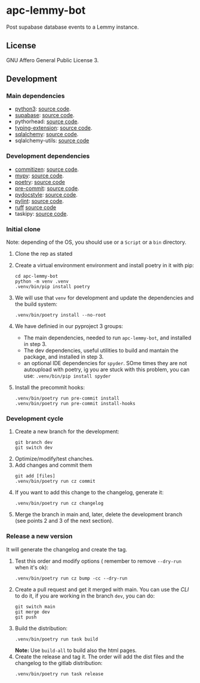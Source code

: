 # apc-lemmy-bot
Post supabase database events to a Lemmy instance.

## License
GNU Affero General Public License 3.

## Development

### Main dependencies
- [python3](https://www.python.org):
  [source code](https://github.com/python/).
- [supabase](https://supabase.com/docs/reference/python/introduction):
  [source code](https://github.com/supabase-community/supabase-py).
- pythorhead:
  [source code](https://github.com/db0/pythorhead).
- [typing-extension](https://typing-extensions.readthedocs.io/):
  [source code](https://github.com/python/typing_extensions).
- [sqlalchemy](https://www.sqlalchemy.org/):
  [source code](https://github.com/sqlalchemy/sqlalchemy).
- sqlalchemy-utils:
  [source code](https://github.com/kvesteri/sqlalchemy-utils)


### Development dependencies
- [commitizen](https://commitizen-tools.github.io/commitizen/):
  [source code](https://github.com/commitizen-tools/commitizen).
- [mypy](https://www.mypy-lang.org/):
  [source code](https://github.com/python/mypy).
- [poetry](https://python-poetry.org/):
  [source code](https://github.com/python-poetry/poetry)
- [pre-commit](https://pre-commit.com/):
  [source code](https://github.com/pre-commit/pre-commit).
- [pydocstyle](http://www.pydocstyle.org/):
  [source code](https://github.com/PyCQA/pydocstyle).
- [pylint](https://pylint.org/):
  [source code](https://github.com/pylint-dev/pylint).
- [ruff](https://docs.astral.sh/ruff/)
  [source code](https://github.com/astral-sh/ruff)
- taskipy:
  [source code](https://github.com/taskipy/taskipy).


### Initial clone
Note: depending of the OS, you should use or a `Script` or a `bin` directory.
1. Clone the rep as stated
2. Create a virtual environment environment and install poetry in it with pip:
   ```
   cd apc-lemmy-bot
   python -m venv .venv
   .venv/bin/pip install poetry
   ```

3. We will use that `venv` for development and update the dependencies and
   the build system:
   ```
   .venv/bin/poetry install --no-root
   ```
4. We have definied in our pyproject 3 groups:
   - The main dependencies, needed to run `apc-lemmy-bot`, and installed in
     step 3.
   - The dev dependencies, useful utilities to build and mantain the package,
     and installed in step 3.
   - an optional IDE dependencies for `spyder`. SOme times they are not
    autoupload with poetry, ig you are stuck with this problem, you can use:
    `.venv/bin/pip install spyder`
5. Install the precommit hooks:
   ```
   .venv/bin/poetry run pre-commit install
   .venv/bin/poetry run pre-commit install-hooks
   ```

### Development cycle
1. Create a new branch for the development:
   ```
   git branch dev
   git switch dev
   ```
2. Optimize/modify/test chanches.
3. Add changes and commit them
   ```
   git add [files]
   .venv/bin/poetry run cz commit
   ```
4. If you want to add this change to the changelog, generate it:
   ```
   .venv/bin/poetry run cz changelog
   ```
5. Merge the branch in main and, later, delete the development branch (see
   points 2 and 3 of the next section).

### Release a new version
It will generate the changelog and create the tag.
1. Test this order and modify options ( remember to remove `--dry-run`
   when it's ok):
   ```
   .venv/bin/poetry run cz bump -cc --dry-run
   ```
2. Create a pull request and get it merged with main.
   You can use the *CLI* to do it, if you are working in the branch
   `dev`, you can do:
   ```
   git switch main
   git merge dev
   git push
   ```
3. Build the distribution:
   ```
   .venv/bin/poetry run task build
   ```
   **Note:** Use `build-all` to build also the html pages.
4. Create the release and tag it. The order will add the dist files and the
   changelog to the gitlab distribution:
   ```
   .venv/bin/poetry run task release
   ```
